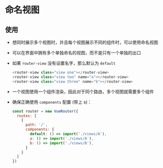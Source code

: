 # 命名视图

## 使用

+ 想同时展示多个视图时，并且每个视图展示不同的组件时，可以使用命名视图

+ 可以在界面中拥有多个单独命名的视图，而不是只有一个单独的出口

+ 如果 `router-view` 没有设置名字，那么默认为 `default`

    ```js
    <router-view class="view one"></router-view>
    <router-view class="view two" name="a"></router-view>
    <router-view class="view three" name="b"></router-view>
    ```

+ 一个视图使用一个组件渲染，因此对于同个路由，多个视图就需要多个组件

+ 确保正确使用 `components` 配置 (带上 s)：

    ```js
    const router = new VueRouter({
      routes: [
        {
          path: '/',
          components: {
            default: () => import('./views/A'),
            a: () => import('./views/A'),
            b: () => import('./views/B'),
          }
        }
      ]
    })
    ```
